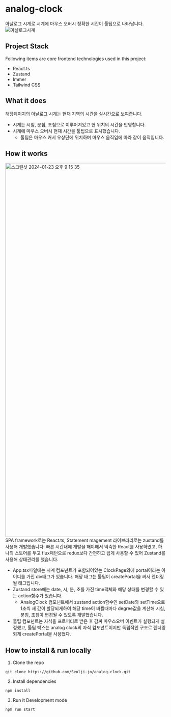 # analog-clock

아날로그 시계로 시계에 마우스 오버시 정확한 시간이 툴팁으로 나타납니다.
![아날로그시계](https://github.com/Seulji-jo/analog-clock/assets/70743542/aeb7ef6a-d6dd-4738-88ab-f94d570fc1b9)

## Project Stack

Following items are core frontend technologies used in this project:

- React.ts
- Zustand
- Immer
- Tailwind CSS

## What it does

해당페이지의 아날로그 시계는 현재 지역의 시간을 실시간으로 보여줍니다.

- 시계는 시침, 분침, 초침으로 이루어져있고 현 위치의 시간을 반영합니다.
- 시계에 마우스 오버시 현재 시간을 툴팁으로 표시했습니다.
  - 툴팁은 마우스 커서 우상단에 위치하며 마우스 움직임에 따라 같이 움직입니다.

## How it works

<img width="1174" alt="스크린샷 2024-01-23 오후 9 15 35" src="https://github.com/Seulji-jo/analog-clock/assets/70743542/84957321-5572-4449-9424-3fa76375a1c7">
SPA framework로는 React.ts, Statement magement 라이브러리로는 zustand를 사용해 개발했습니다.
빠른 시간내에 개발을 해야해서 익숙한 React를 사용하였고, 하나의 스토어를 두고 flux패턴으로 redux보다 간편하고 쉽게 사용할 수 있어 Zustand를 사용해 상태관리를 했습니다.

- App.tsx파일에는 시계 컴포넌트가 포함되어있는 ClockPage외에 portal이라는 아이디를 가진 div태그가 있습니다. 해당 태그는 툴팁이 createPortal을 써서 렌더링 될 태그입니다.
- Zustand store에는 date, 시, 분, 초를 가진 time객체와 해당 상태를 변경할 수 있는 action함수가 있습니다.
  - AnalogClock 컴포넌트에서 zustand action함수인 setDate와 setTime으로 1초씩 새 값이 할당되게하여 해당 time이 바뀔때마다 degree값을 계산해 시침, 분침, 초침이 변경될 수 있도록 개발했습니다.
- 툴팁 컴포넌트는 자식을 프로퍼티로 받은 후 감싸 마우스오버 이벤트가 실행되게 설정했고, 툴팁 박스는 analog clock의 자식 컴포넌트이지만 독립적인 구조로 렌더링되게 createPortal을 사용했다.

## How to install & run locally

1. Clone the repo

```
git clone https://github.com/Seulji-jo/analog-clock.git
```

2. Install dependencies

```
npm install
```

3. Run it
   Development mode

```
npm run start
```
